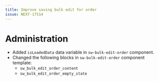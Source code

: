 ```yaml
---
title: Improve saving bulk edit for order
issue: NEXT-17514
---
```

# Administration
* Added `isLoadedData` data variable in `sw-bulk-edit-order` component.
* Changed the following blocks in `sw-bulk-edit-order` component template:
    * `sw_bulk_edit_order_content`
    * `sw_bulk_edit_order_empty_state`
